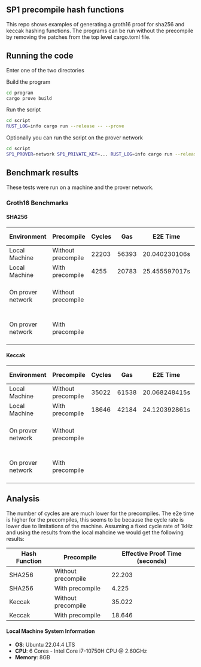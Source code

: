 ## SP1 precompile hash functions

This repo shows examples of generating a groth16 proof for sha256 and keccak hashing functions.
The programs can be run without the precompile by removing the patches from the top level cargo.toml file.

## Running the code

Enter one of the two directories

Build the program

```bash
cd program
cargo prove build
```

Run the script

```bash 
cd script
RUST_LOG=info cargo run --release -- --prove
```

Optionally you can run the script on the prover network 

```bash
cd script
SP1_PROVER=network SP1_PRIVATE_KEY=... RUST_LOG=info cargo run --release -- --prove
```

## Benchmark results

These tests were run on a machine and the prover network.

### Groth16 Benchmarks

#### SHA256

| Environment       | Precompile         | Cycles | Gas   | E2E Time       | kHz  | Proof Size | Link                                                                 | Time                |
|-------------------|--------------------|--------|-------|----------------|------|------------|----------------------------------------------------------------------|---------------------|
| Local Machine       | Without precompile | 22203  | 56393 | 20.040230106s  | 1.11 | 2656912    |                                                                      |                     |
| Local Machine       | With precompile    | 4255   | 20783 | 25.455597017s  | 0.17 | 5518992    |                                                                      |                     |
| On prover network | Without precompile |        |       |                |      |            | [Link](https://explorer.succinct.xyz/proof/01japypg1mf379xq16ex4nw54z) | 2 minutes 32 seconds |
| On prover network | With precompile    |        |       |                |      |            | [Link](https://explorer.succinct.xyz/proof/01japzx0nnerks2p7nsznr1j4n) | 2 minutes 51 seconds |

#### Keccak

| Environment       | Precompile         | Cycles | Gas   | E2E Time       | kHz  | Proof Size | Link                                                                 | Time                |
|-------------------|--------------------|--------|-------|----------------|------|------------|----------------------------------------------------------------------|---------------------|
| Local Machine       | Without precompile | 35022  | 61538 | 20.068248415s  | 1.75 | 3259092    |                                                                      |  |
| Local Machine       | With precompile    | 18646  | 42184 | 24.120392861s  | 0.77 | 5894997    |                                                                      |                     |
| On prover network | Without precompile |        |       |                |      |            | [Link](https://explorer.succinct.xyz/proof/01jaq4pnf4e65bpk73s02jg3tx) | 2 minutes 34 seconds |
| On prover network | With precompile    |        |       |                |      |            | [Link](https://explorer.succinct.xyz/proof/01jaq51mpge4ta29gtc4d4c50z) | 2 minutes 56 seconds |

## Analysis 

The number of cycles are are much lower for the precompiles. The e2e time is higher for the precompiles, this seems to be because the cycle rate is lower due to limitations of the machine. Assuming a fixed cycle rate of 1kHz and using the results from the local mahcine we would get the following results:

| Hash Function | Precompile       | Effective Proof Time (seconds) |
|---------------|------------------|----------------------|
| SHA256        | Without precompile | 22.203 |
| SHA256        | With precompile    | 4.225 |
| Keccak        | Without precompile | 35.022 |
| Keccak        | With precompile    | 18.646 |


#### Local Machine System Information

- **OS**: Ubuntu 22.04.4 LTS
- **CPU**: 6 Cores - Intel Core i7-10750H CPU @ 2.60GHz
- **Memory**: 8GB
